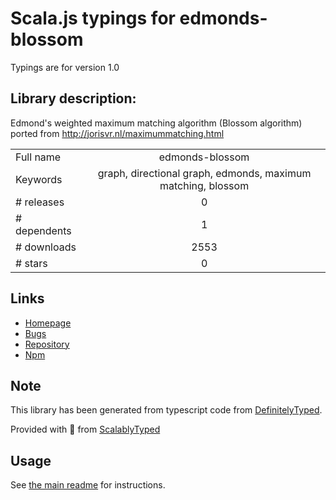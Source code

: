 
# Scala.js typings for edmonds-blossom

Typings are for version 1.0

## Library description:
Edmond's weighted maximum matching algorithm (Blossom algorithm) ported from http://jorisvr.nl/maximummatching.html

|                    |                 |
| ------------------ | :-------------: |
| Full name          | edmonds-blossom |
| Keywords           | graph, directional graph, edmonds, maximum matching, blossom |
| # releases         | 0 |
| # dependents       | 1 |
| # downloads        | 2553 |
| # stars            | 0 |

## Links
- [Homepage](https://github.com/mattkrick/EdmondsBlossom#readme)
- [Bugs](https://github.com/mattkrick/EdmondsBlossom/issues)
- [Repository](https://github.com/mattkrick/EdmondsBlossom)
- [Npm](https://www.npmjs.com/package/edmonds-blossom)
    


## Note
This library has been generated from typescript code from [DefinitelyTyped](https://definitelytyped.org).

Provided with :purple_heart: from [ScalablyTyped](https://github.com/oyvindberg/ScalablyTyped)

## Usage
See [the main readme](../../readme.md) for instructions.


